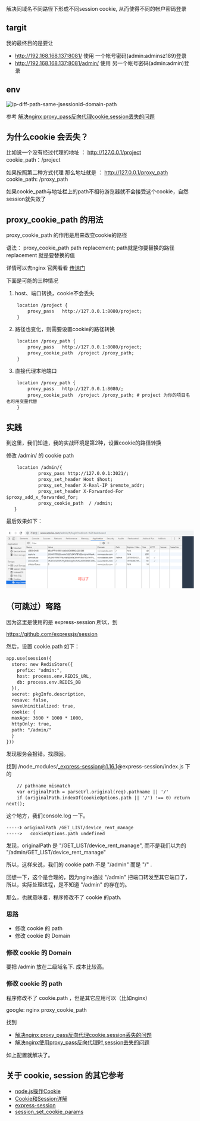 
解决同域名不同路径下形成不同session cookie, 从而使得不同的帐户密码登录

## targit

我的最终目的是要让 

- http://192.168.168.137:8081/ 使用 一个帐号密码(admin:adminsz189)登录
- http://192.168.168.137:8081/admin/ 使用 另一个帐号密码(admin:admin)登录

## env

![ip-diff-path-same-jsessionid-domain-path](https://user-images.githubusercontent.com/39667631/59911628-ead59c00-9446-11e9-864b-4bf5e1741cbc.png)


参考 [解决nginx proxy_pass反向代理cookie,session丢失的问题](https://www.jianshu.com/p/34abe7eb6f0b)

## 为什么cookie 会丢失？


比如说一个没有经过代理的地址 ： http://127.0.0.1/project cookie_path：/project

如果按照第二种方式代理 那么地址就是 ： http://127.0.0.1/proxy_path cookie_path: /proxy_path

如果cookie_path与地址栏上的path不相符游览器就不会接受这个cookie，自然session就失效了

## proxy_cookie_path 的用法

proxy_cookie_path 的作用是用来改变cookie的路径

语法： proxy_cookie_path path replacement;  path就是你要替换的路径  replacement 就是要替换的值

详情可以去nginx 官网看看 [传送门](http://nginx.org/en/docs/http/ngx_http_proxy_module.html?&_ga=1.161910972.1696054694.1422417685#proxy_cookie_path)

下面是可能的三种情况

1. host、端口转换，cookie不会丢失

```
    location /project {
        proxy_pass   http://127.0.0.1:8080/project;
    }
```

2. 路径也变化，则需要设置cookie的路径转换

```
    location /proxy_path {
        proxy_pass   http://127.0.0.1:8080/project;
        proxy_cookie_path  /project /proxy_path;
    }
```

3. 直接代理本地端口

```
    location /proxy_path {
        proxy_pass   http://127.0.0.1:8080/;
        proxy_cookie_path  /project /proxy_path; # project 为你的项目名 也可用变量代替
    }
```

## 实践

到这里，我们知道，我的实战环境是第2种，设置cookie的路径转换

修改 /admin/ 的 cookie path

```
	location /admin/{
			proxy_pass http://127.0.0.1:3021/;
			proxy_set_header Host $host;
			proxy_set_header X-Real-IP $remote_addr;
			proxy_set_header X-Forwarded-For $proxy_add_x_forwarded_for;
			proxy_cookie_path  / /admin;
   }
```

最后效果如下：

![](https://raw.githubusercontent.com/eiuapp/img/master/img/nginx-change-cookie-path.png?token=AJOUPL4JNZOH5MRSZ5CJS5C5CCSRO)

## （可跳过）弯路

因为这里是使用的是 express-session 所以，到 

https://github.com/expressjs/session

然后，设置 cookie.path 如下：

```
app.use(session({
  store: new RedisStore({
    prefix: "admin:",
    host: process.env.REDIS_URL,
    db: process.env.REDIS_DB
  }),
  secret: pkgInfo.description,
  resave: false,
  saveUninitialized: true,
  cookie: {
  maxAge: 3600 * 1000 * 1000,
  httpOnly: true,
  path: "/admin/"
  }
}))
```

发现服务会报错。找原因。

找到 /node_modules/_express-session@1.16.1@express-session/index.js 下的

```
    // pathname mismatch
    var originalPath = parseUrl.original(req).pathname || '/'
    if (originalPath.indexOf(cookieOptions.path || '/') !== 0) return next();
```

这个地方，我们console.log 一下。

```
-----》 originalPath /GET_LIST/device_rent_manage
----->   cookieOptions.path undefined
```

发现，originalPath 是 "/GET_LIST/device_rent_manage", 而不是我们以为的 "/admin/GET_LIST/device_rent_manage"

所以，这样来说，我们的 cookie path 不是 "/admin" 而是 "/" .

回想一下，这个是合理的，因为nginx通过 "/admin" 把端口转发至其它端口了，所以，实际处理进程，是不知道 "/admin" 的存在的。

那么，也就意味着，程序修改不了 cookie 的path.

### 思路

- 修改 cookie 的 path
- 修改 cookie 的 Domain

### 修改 cookie 的 Domain

要把 /admin 放在二级域名下. 成本比较高。


### 修改 cookie 的 path

程序修改不了 cookie.path ，但是其它应用可以（比如nginx）

google: nginx proxy_cookie_path 

找到 
- [解决nginx proxy_pass反向代理cookie,session丢失的问题](https://www.jianshu.com/p/34abe7eb6f0b)
- [解决nginx使用proxy_pass反向代理时,session丢失的问题](https://www.cnblogs.com/zangdalei/p/6021352.html)

如上配置就解决了。

## 关于 cookie, session 的其它参考

- [node.js操作Cookie](https://www.cnblogs.com/rubylouvre/archive/2012/08/19/2645644.html)
- [Cookie和Session详解](https://www.cnblogs.com/linguoguo/p/5106618.html)
- [express-session](https://github.com/expressjs/session/)
- [session_set_cookie_params](https://www.php.net/manual/zh/function.session-set-cookie-params.php)
 
